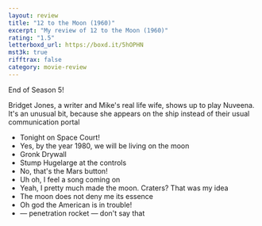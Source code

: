 ```yaml
---
layout: review
title: "12 to the Moon (1960)"
excerpt: "My review of 12 to the Moon (1960)"
rating: "1.5"
letterboxd_url: https://boxd.it/5hOPHN
mst3k: true
rifftrax: false
category: movie-review
---
```


End of Season 5!

Bridget Jones, a writer and Mike's real life wife, shows up to play Nuveena. It's an unusual bit, because she appears on the ship instead of their usual communication portal

- Tonight on Space Court!
- Yes, by the year 1980, we will be living on the moon
- Gronk Drywall
- Stump Hugelarge at the controls
- No, that's the Mars button!
- Uh oh, I feel a song coming on
- Yeah, I pretty much made the moon. Craters? That was my idea
- The moon does not deny me its essence
- Oh god the American is in trouble!
- — penetration rocket — don't say that
